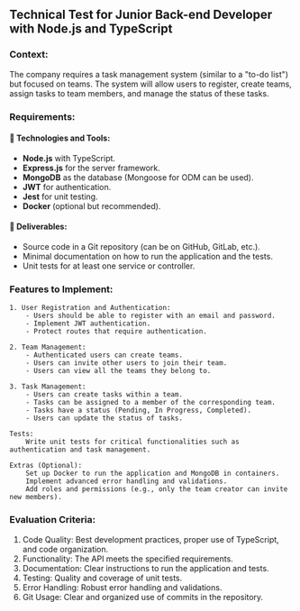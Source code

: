 ## Technical Test for Junior Back-end Developer with Node.js and TypeScript

### Context:

The company requires a task management system (similar to a "to-do list") but focused on teams. The system will allow users to register, create teams, assign tasks to team members, and manage the status of these tasks.

### Requirements:

#### 🔧 Technologies and Tools:
- **Node.js** with TypeScript.
- **Express.js** for the server framework.
- **MongoDB** as the database (Mongoose for ODM can be used).
- **JWT** for authentication.
- **Jest** for unit testing.
- **Docker** (optional but recommended).

#### 📄 Deliverables:
- Source code in a Git repository (can be on GitHub, GitLab, etc.).
- Minimal documentation on how to run the application and the tests.
- Unit tests for at least one service or controller.

### Features to Implement:

    1. User Registration and Authentication:
        - Users should be able to register with an email and password.
        - Implement JWT authentication.
        - Protect routes that require authentication.

    2. Team Management:
        - Authenticated users can create teams.
        - Users can invite other users to join their team.
        - Users can view all the teams they belong to.

    3. Task Management:
        - Users can create tasks within a team.
        - Tasks can be assigned to a member of the corresponding team.
        - Tasks have a status (Pending, In Progress, Completed).
        - Users can update the status of tasks.

    Tests:
        Write unit tests for critical functionalities such as authentication and task management.

    Extras (Optional):
        Set up Docker to run the application and MongoDB in containers.
        Implement advanced error handling and validations.
        Add roles and permissions (e.g., only the team creator can invite new members).

### Evaluation Criteria:

1. Code Quality: Best development practices, proper use of TypeScript, and code organization.
2. Functionality: The API meets the specified requirements.
3. Documentation: Clear instructions to run the application and tests.
4. Testing: Quality and coverage of unit tests.
5. Error Handling: Robust error handling and validations.
6. Git Usage: Clear and organized use of commits in the repository.
